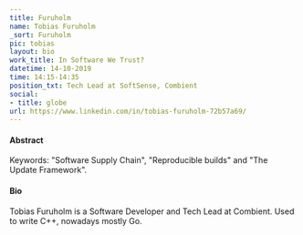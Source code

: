 ```yaml
---
title: Furuholm
name: Tobias Furuholm
_sort: Furuholm
pic: tobias
layout: bio
work_title: In Software We Trust?
datetime: 14-10-2019
time: 14:15-14:35
position_txt: Tech Lead at SoftSense, Combient
social:
- title: globe
url: https://www.linkedin.com/in/tobias-furuholm-72b57a69/
---
```


#### Abstract

Keywords: "Software Supply Chain", "Reproducible builds" and "The Update Framework".


#### Bio

 Tobias Furuholm is a Software Developer and Tech Lead at Combient. Used to write C++, nowadays mostly Go.
